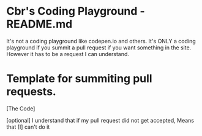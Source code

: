 # Cbr's Coding Playground - README.md
It's not a coding playground like codepen.io and others.
It's ONLY a coding playground if you summit a pull request if you want something in the
site. However it has to be a request I can understand.
# Template for summiting pull requests.
[The Code]

[optional] <explain what the pull request is about>
I understand that if my pull request did not get accepted, Means that [I] can't do it
